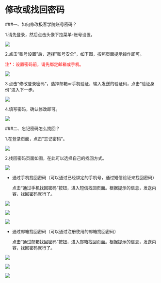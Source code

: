 # 修改或找回密码

###一、如何修改极客学院账号密码？

1.请先登录，然后点击头像下拉菜单-账号设置。

![](http://jiuye-res.jikexueyuan.com/others/20160921/fb9e0e3a-3bda-4a27-9aa2-9776f273c46f.png) 

2.点击“账号设置”后，选择"账号安全"，如下图，按照页面提示操作即可。

<font color=red>注*：设置密码前，请先绑定邮箱或手机。</font>

![](http://jiuye-res.jikexueyuan.com/others/20160921/c835d495-4575-4f15-b6f7-bae4b8e9dd33.png) 

3.点击“修改登录密码”，选择邮箱or手机验证，输入发送的验证码，点击“验证身份”进入下一步。

![](http://jiuye-res.jikexueyuan.com/others/20160921/ac00a29d-37da-4711-8de4-affb7c64c66f.png) 

4.填写密码，确认修改即可。

![](http://jiuye-res.jikexueyuan.com/others/20160921/ad413c68-028f-416b-a945-54e0d8d16cb6.png) 


###二、忘记密码怎么找回？

1.在登录页面，点击"忘记密码"。

![](http://jiuye-res.jikexueyuan.com/others/20160921/270b699a-cd3c-45c6-bd3d-6f6a145ed2d3.png) 

2.找回密码页面如图，在此可以选择自己的找回方式。

![](http://jiuye-res.jikexueyuan.com/others/20160921/44eeef72-f45f-4bde-b3a5-635fe34babab.png) 


 - 通过手机找回密码（可以通过已经绑定的手机号，通过短信验证来找回密码）
  
    点击“通过手机找回密码”按钮，进入短信找回页面。根据提示的信息，发送内容，找回密码就行了。

![](http://jiuye-res.jikexueyuan.com/others/20160921/8a97c203-2e07-4584-8882-afeacac71a52.png) 

![](http://jiuye-res.jikexueyuan.com/others/20160921/50365db6-5d45-4114-87ad-0b5e0ef4b662.png) 

![](http://jiuye-res.jikexueyuan.com/others/20160921/85bb9db7-9f95-481c-81f0-7f3327f5ca14.png) 


- 通过邮箱找回密码（可以通过注册使用的邮箱找回密码）
  
    点击“通过邮箱找回密码”按钮，进入邮箱找回页面。根据提示的信息，发送内容，找回密码就行了。

![](http://jiuye-res.jikexueyuan.com/others/20160921/eda2c18e-35fd-4df2-8b4b-5ff32fb10202.png) 

![](http://jiuye-res.jikexueyuan.com/others/20160921/de5d83dd-4490-4339-b300-00fc8d0b8c26.png) 

![](http://jiuye-res.jikexueyuan.com/others/20160921/f17072a5-375b-4819-83f5-9ec78a1bfe04.png) 

